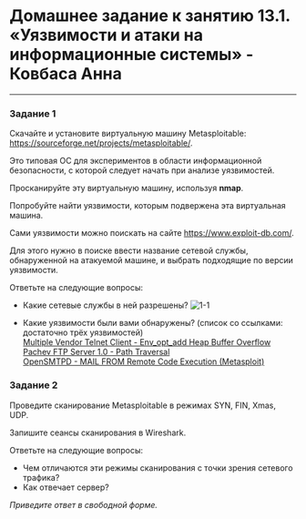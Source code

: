 # Домашнее задание к занятию 13.1. «Уязвимости и атаки на информационные системы» - Ковбаса Анна

------

### Задание 1

Скачайте и установите виртуальную машину Metasploitable: https://sourceforge.net/projects/metasploitable/.

Это типовая ОС для экспериментов в области информационной безопасности, с которой следует начать при анализе уязвимостей.

Просканируйте эту виртуальную машину, используя **nmap**.

Попробуйте найти уязвимости, которым подвержена эта виртуальная машина.

Сами уязвимости можно поискать на сайте https://www.exploit-db.com/.

Для этого нужно в поиске ввести название сетевой службы, обнаруженной на атакуемой машине, и выбрать подходящие по версии уязвимости.

Ответьте на следующие вопросы:

- Какие сетевые службы в ней разрешены?
![1-1]()

- Какие уязвимости были вами обнаружены? (список со ссылками: достаточно трёх уязвимостей)<br>
[Multiple Vendor Telnet Client - Env_opt_add Heap Buffer Overflow](https://www.exploit-db.com/exploits/25303)<br>
[Pachev FTP Server 1.0 - Path Traversal](https://www.exploit-db.com/exploits/47956)<br>
[OpenSMTPD - MAIL FROM Remote Code Execution (Metasploit)](https://www.exploit-db.com/exploits/48038)
  

### Задание 2

Проведите сканирование Metasploitable в режимах SYN, FIN, Xmas, UDP.

Запишите сеансы сканирования в Wireshark.

Ответьте на следующие вопросы:

- Чем отличаются эти режимы сканирования с точки зрения сетевого трафика?
- Как отвечает сервер?

*Приведите ответ в свободной форме.*
